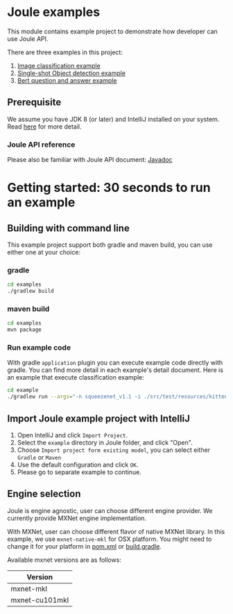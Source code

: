 Joule examples
==============

This module contains example project to demonstrate how developer can use Joule API.

There are three examples in this project:

1. [Image classification example](CLASSIFY.md)
2. [Single-shot Object detection example](SSD.md)
3. [Bert question and answer example](BERTQA.md)

## Prerequisite

We assume you have JDK 8 (or later) and IntelliJ installed on your system. Read [here](setup.md) for more detail.
 
### Joule API reference
Please also be familiar with Joule API document: [Javadoc](https://joule.s3.amazonaws.com/java-api/index.html)


Getting started: 30 seconds to run an example
=======================

## Building with command line

This example project support both gradle and maven build, you can use either one at your choice:

### gradle

```sh
cd examples
./gradlew build
```

### maven build

```sh
cd examples
mvn package
```

### Run example code
With gradle `application` plugin you can execute example code directly with gradle.
You can find more detail in each example's detail document.
Here is an example that execute classification example:

```sh
cd example
./gradlew run --args="-n squeezenet_v1.1 -i ./src/test/resources/kitten.jpg"
```

## Import Joule example project with IntelliJ

1. Open IntelliJ and click `Import Project`.
2. Select the `example` directory in Joule folder, and click "Open".
3. Choose `Import project form existing model`, you can select either `Gradle` or `Maven`
4. Use the default configuration and click `OK`.
5. Please go to separate example to continue.

## Engine selection

Joule is engine agnostic, user can choose different engine provider. We currently
provide MXNet engine implementation.

With MXNet, user can choose different flavor of native MXNet library.
In this example, we use `mxnet-native-mkl` for OSX platform. You might need to 
change it for your platform in [pom.xml](pom.xml) or [build.gradle](build.gradle).


Available mxnet versions are as follows:

| Version  |
| -------- |
| mxnet-mkl|
| mxnet-cu101mkl|

